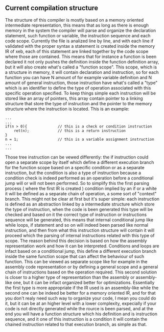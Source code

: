 ## Current compilation structure

The structure of this compiler is mostly based on a memory oriented intermediate representation, this means that 
as long as there is enough memory in the system the compiler will parse and organize the declaration statement, such 
function or variable, the instruction sequence and each code scope.
Currently the file is analized line by line, and with each line if validated with the proper syntax a statement is 
created inside the memory IR of xeb, each of this statement are linked together by the code scope where those are contained.
This means that for instance a function is been declared it not only pushes the definition inside the function definition
array, but it will also create what's called a "function scope". This scope, which is a structure in memory, it will contain 
declaration and instruction, so for each function you can have N amount of for example variable definition and N amount of 
general instruction, those instruction have what's called a "type" which is an identifier to define the type of operation 
associated with this specific operation specified. To keep things simple each instruction will be stored like an array of 
pointers, this array contain pointer to a linking structure that store the type of instruction and the pointer to the 
memory structure where the instruction is located. This is an example:


    ...
    ...
    if(n > 0){              // this is a check or condition instruction
        ret(n);             // this is a return instruction
    }
    n = 1;                  // this is a variable assignment instruction 
    ...
    ...

Those tree instruction can be vewed differently: the if instruction could open a separate scope by itself which define a 
different execution branch for the function scope based on a specific condition or as a separate instruction, but 
the condition is also a type of instruction because a condition check is indeed performed as an operation before a 
conditional jump will or will not been performed.
So to simplify this the first parsing process ( where the first IR is created ) condition implied by an 
if or a white it will be defined as a separate chain of operation, a some sort of "context" branch.
This might not be clear at first but it's super simple: each instruction is defined as an abstraction linked by a 
intermediate structure which store the type of instruction, when the code is been generated this type will be 
checked and based on it the correct type of instruction or instructions sequence will be generated, this means that 
internal conditional jump like while loops, if statement and so on will indeed been parsed like normal instruction, and 
then from what this instruction structure will contain it will proceed which the parsing of internal instructions related 
with this type of scope. The reason behind this decision is based on how the assembly representation work and how 
it can be interpreted. Conditions and loops are infact based on a conditional jump, this define a different execution 
branch inside the same function scope that can affect the behaviour of such function. This can be viewed as separate 
scope like for example in the assembly code representation or by defining a general scope and a general chain of 
instructions based on the operation required. This second solution is closer to a higher type of representation than the 
assembly or assembly-like one, but it can be infact organized better for optimizations. Essentially the first type is more 
appropriate if the IR used is an assembly-like while the second one can be indeed be better for a memory oriented IR, and 
for that you don't realy need such way to organize your code, I mean you could do it, but it can be at an higher level 
with a lower complexity, expecially if your code is not directly generated while the rource is been parsed, and at the 
end you will have a function structure which his definition and is instruction sequence, and it one of this instruction 
is a condition it will contain the chained instruction related to that execution branch, as simple as that.


